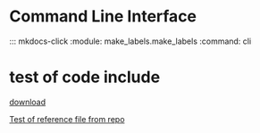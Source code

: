 # Command Line Interface

::: mkdocs-click
    :module: make_labels.make_labels
    :command: cli

# test of code include

[download](https://github.com/3ltreilly/breaker_panel_labels/releases/download/v0.1/make_labels)

<!--codeinclude-->
[Test of reference file from repo](../mkdocs.yml)
<!--/codeinclude-->